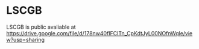 # LSCGB

LSCGB is public avaliable at https://drive.google.com/file/d/178nw40fIFClTn_CpKdtJyL00NOfnWqle/view?usp=sharing
